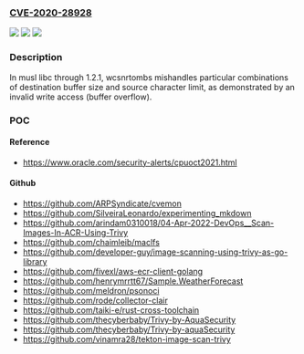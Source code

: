 ### [CVE-2020-28928](https://cve.mitre.org/cgi-bin/cvename.cgi?name=CVE-2020-28928)
![](https://img.shields.io/static/v1?label=Product&message=n%2Fa&color=blue)
![](https://img.shields.io/static/v1?label=Version&message=n%2Fa&color=blue)
![](https://img.shields.io/static/v1?label=Vulnerability&message=n%2Fa&color=brighgreen)

### Description

In musl libc through 1.2.1, wcsnrtombs mishandles particular combinations of destination buffer size and source character limit, as demonstrated by an invalid write access (buffer overflow).

### POC

#### Reference
- https://www.oracle.com/security-alerts/cpuoct2021.html

#### Github
- https://github.com/ARPSyndicate/cvemon
- https://github.com/SilveiraLeonardo/experimenting_mkdown
- https://github.com/arindam0310018/04-Apr-2022-DevOps__Scan-Images-In-ACR-Using-Trivy
- https://github.com/chaimleib/maclfs
- https://github.com/developer-guy/image-scanning-using-trivy-as-go-library
- https://github.com/fivexl/aws-ecr-client-golang
- https://github.com/henrymrrtt67/Sample.WeatherForecast
- https://github.com/meldron/psonoci
- https://github.com/rode/collector-clair
- https://github.com/taiki-e/rust-cross-toolchain
- https://github.com/thecyberbaby/Trivy-by-AquaSecurity
- https://github.com/thecyberbaby/Trivy-by-aquaSecurity
- https://github.com/vinamra28/tekton-image-scan-trivy

